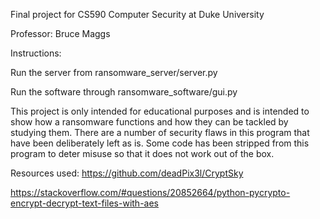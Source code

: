 Final project for CS590 Computer Security at Duke University

Professor: Bruce Maggs

Instructions:

Run the server from ransomware_server/server.py

Run the software through ransomware_software/gui.py

This project is only intended for educational purposes and is intended to show how a ransomware functions and how they can be tackled by studying them.
There are a number of security flaws in this program that have been deliberately left as is.
Some code has been stripped from this program to deter misuse so that it does not work out of the box.


Resources used:
https://github.com/deadPix3l/CryptSky

https://stackoverflow.com/#questions/20852664/python-pycrypto-encrypt-decrypt-text-files-with-aes
